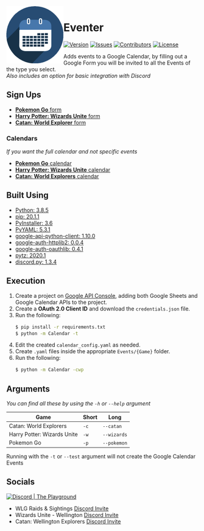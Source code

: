 <img src="https://raw.githubusercontent.com/Macro303/Eventer/main/logo.png" align="left" width="150" height="150" alt="Eventer Logo">

# Eventer
[![Version](https://img.shields.io/github/tag-pre/Macro303/Eventer.svg?label=version&style=flat-square)](https://github.com/Macro303/Eventer/releases)
[![Issues](https://img.shields.io/github/issues/Macro303/Eventer.svg?style=flat-square)](https://github.com/Macro303/Eventer/issues)
[![Contributors](https://img.shields.io/github/contributors/Macro303/Eventer.svg?style=flat-square)](https://github.com/Macro303/Eventer/graphs/contributors)
[![License](https://img.shields.io/github/license/Macro303/Eventer.svg?style=flat-square)](https://opensource.org/licenses/MIT)

Adds events to a Google Calendar, by filling out a Google Form you will be invited to all the Events of the type you select.  
*Also includes an option for basic integration with Discord*

## Sign Ups
 - [**Pokemon Go** form](https://forms.gle/wwjJ1EFRxuKgZBMHA)
 - [**Harry Potter: Wizards Unite** form](https://forms.gle/wwjJ1EFRxuKgZBMHA)
 - [**Catan: World Explorer** form](https://forms.gle/Qcc2tLpt3rSRXHuN8)

### Calendars
*If you want the full calendar and not specific events*
 - [**Pokemon Go** calendar](https://calendar.google.com/calendar?cid=MDZqaTEyY2tkZmVtbmFtNjJpb2MwbTZvbDRAZ3JvdXAuY2FsZW5kYXIuZ29vZ2xlLmNvbQ)
 - [**Harry Potter: Wizards Unite** calendar](https://calendar.google.com/calendar?cid=N2t2c2pkcGlnOHE3YWRjdmdhbzZmbTU2NmtAZ3JvdXAuY2FsZW5kYXIuZ29vZ2xlLmNvbQ)
 - [**Catan: World Explorers** calendar](https://calendar.google.com/calendar?cid=cDJmMTV1djVhZW5hdTkxM3B0amk0dGJvajhAZ3JvdXAuY2FsZW5kYXIuZ29vZ2xlLmNvbQ)

## Built Using
 - [Python: 3.8.5](https://www.python.org/)
 - [pip: 20.1.1](https://pypi.org/project/pip/)
 - [PyInstaller: 3.6](https://pypi.org/project/PyInstaller/)
 - [PyYAML: 5.3.1](https://pypi.org/project/PyYAML/)
 - [google-api-python-client: 1.10.0](https://pypi.org/project/google-api-python-client/)
 - [google-auth-httplib2: 0.0.4](https://pypi.org/project/google-auth-httplib2/)
 - [google-auth-oauthlib: 0.4.1](https://pypi.org/project/google-auth-oauthlib/)
 - [pytz: 2020.1](https://pypi.org/project/pytz/)
 - [discord.py: 1.3.4](https://pypi.org/project/discord.py/)

## Execution
1. Create a project on [Google API Console](https://console.developers.google.com/apis/dashboard), adding both Google Sheets and Google Calendar APIs to the project.
2. Create a **OAuth 2.0 Client ID** and download the `credentials.json` file.
3. Run the following:
    ```bash
    $ pip install -r requirements.txt
    $ python -m Calendar -t
    ```
4. Edit the created `calendar_config.yaml` as needed.
5. Create `.yaml` files inside the appropriate `Events/{Game}` folder.
6. Run the following:
    ```bash
   $ python -m Calendar -cwp
    ```

## Arguments
*You can find all these by using the `-h` or `--help` argument*

| Game | Short | Long |
| ---- | ----- | ---- |
| Catan: World Explorers | `-c` | `--catan` |
| Harry Potter: Wizards Unite | `-w` | `--wizards` |
| Pokemon Go | `-p` | `--pokemon` |

Running with the `-t` or `--test` argument will not create the Google Calendar Events


## Socials
[![Discord | The Playground](https://discord.com/api/v6/guilds/618581423070117932/widget.png?style=banner2)](https://discord.gg/nqGMeGg)  
 - WLG Raids & Sightings [Discord Invite](https://discord.gg/47gyFPE)
 - Wizards Unite - Wellington [Discord Invite](https://discord.gg/dy3ZhkT)
 - Catan: Wellington Explorers [Discord Invite](https://discord.gg/kFyCveQ)
